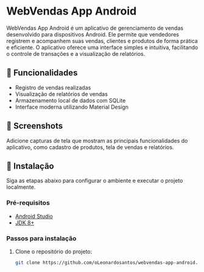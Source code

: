 # WebVendas App Android

WebVendas App Android é um aplicativo de gerenciamento de vendas desenvolvido para dispositivos Android. Ele permite que vendedores registrem e acompanhem suas vendas, clientes e produtos de forma prática e eficiente. O aplicativo oferece uma interface simples e intuitiva, facilitando o controle de transações e a visualização de relatórios.

## 📖 Funcionalidades

- Registro de vendas realizadas
- Visualização de relatórios de vendas
- Armazenamento local de dados com SQLite
- Interface moderna utilizando Material Design

## 🎨 Screenshots

Adicione capturas de tela que mostram as principais funcionalidades do aplicativo, como cadastro de produtos, tela de vendas e relatórios.

## 🚀 Instalação

Siga as etapas abaixo para configurar o ambiente e executar o projeto localmente.

### Pré-requisitos

- [Android Studio](https://developer.android.com/studio)
- [JDK 8+](https://www.oracle.com/java/technologies/javase-jdk11-downloads.html)

### Passos para instalação

1. Clone o repositório do projeto:

   ```bash
   git clone https://github.com/oLeonardosantos/webvendas-app-android.git
